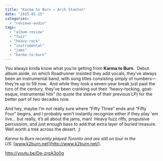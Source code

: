 ```yaml
---
title: "Karma to Burn – Arch Stanton"
date: "2015-01-15"
categories: 
  - "reviews-audio"
tags: 
  - "album-review"
  - "fuzz"
  - "heavy-rock"
  - "instrumental"
  - "jams"
  - "karma-to-burn"
---
```


You always kinda know what you’re getting from **Karma to Burn**.  Debut album aside, on which Roadrunner insisted they add vocals, they’ve always been an instrumental band, with song titles consisting simply of numbers—they’re up to 59 now.  And while they took a seven-year break just past the turn of the century, they’ve been cranking out their “heavy-rocking, goat-esque, instrumental hits” (to quote the sleeve of their previous LP) for the better part of two decades now.

And hey, maybe I’m not really sure where “Fifty Three” ends and “Fifty Four” begins, and I probably won’t instantly recognize either if they play 'em live… but really, it’s all about the jams, man!  Heavy fuzz riffs, propulsive percussion, and just enough bass to add that extra layer of buried treasure.  Well worth a trek across the desert. ;)

_Karma to Burn recently played Toronto and are still on tour in the US:_ [www.k2burn.net](http://www.k2burn.net/).

http://youtu.be/De-zrgA3o0g
